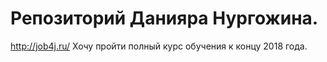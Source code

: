# Репозиторий Данияра Нургожина.

http://job4j.ru/ Хочу пройти полный курс обучения к концу 2018 года.